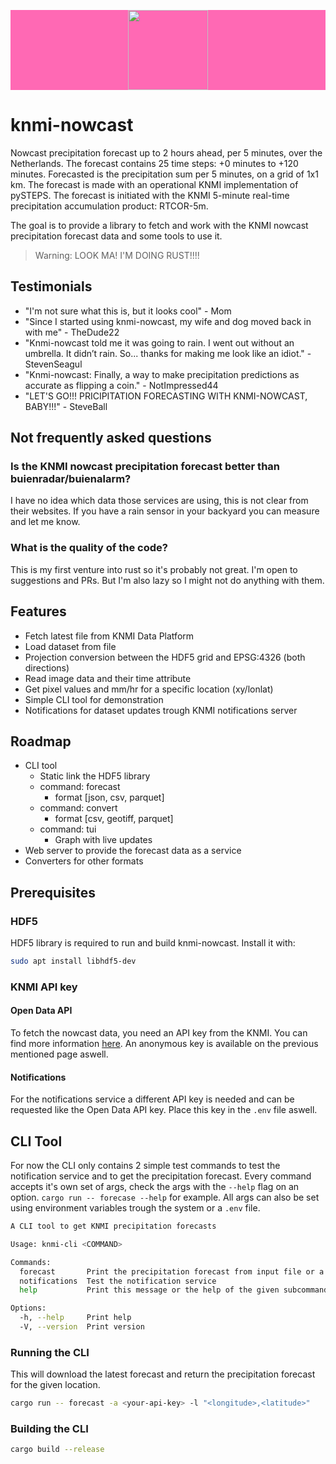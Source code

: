 <p align="center" style="width: 100%;background-color: hotpink;">
  <img height="128" src="https://github.com/tebben/knmi-nowcast/blob/main/static/logo.png?raw=true">
</p>

# knmi-nowcast

Nowcast precipitation forecast up to 2 hours ahead, per 5 minutes, over the Netherlands. The forecast contains 25 time steps: +0 minutes to +120 minutes. Forecasted is the precipitation sum per 5 minutes, on a grid of 1x1 km. The forecast is made with an operational KNMI implementation of pySTEPS. The forecast is initiated with the KNMI 5-minute real-time precipitation accumulation product: RTCOR-5m.

The goal is to provide a library to fetch and work with the KNMI nowcast precipitation forecast data and some tools to use it.

> Warning: LOOK MA! I'M DOING RUST!!!!

## Testimonials

- "I'm not sure what this is, but it looks cool" - Mom
- "Since I started using knmi-nowcast, my wife and dog moved back in with me" - TheDude22
- "Knmi-nowcast told me it was going to rain. I went out without an umbrella. It didn’t rain. So... thanks for making me look like an idiot." - StevenSeagul
- "Knmi-nowcast: Finally, a way to make precipitation predictions as accurate as flipping a coin." - NotImpressed44
- "LET'S GO!!! PRICIPITATION FORECASTING WITH KNMI-NOWCAST, BABY!!!" - SteveBall

## Not frequently asked questions

### Is the KNMI nowcast precipitation forecast better than buienradar/buienalarm?

I have no idea which data those services are using, this is not clear from their websites. If you have a rain sensor in your backyard you can measure and let me know.

### What is the quality of the code?

This is my first venture into rust so it's probably not great. I'm open to suggestions and PRs. But I'm also lazy so I might not do anything with them.

## Features

- Fetch latest file from KNMI Data Platform
- Load dataset from file
- Projection conversion between the HDF5 grid and EPSG:4326 (both directions)
- Read image data and their time attribute
- Get pixel values and mm/hr for a specific location (xy/lonlat)
- Simple CLI tool for demonstration
- Notifications for dataset updates trough KNMI notifications server

## Roadmap

- CLI tool
  - Static link the HDF5 library
  - command: forecast
    - format [json, csv, parquet]
  - command: convert
    - format [csv, geotiff, parquet]
  - command: tui
    - Graph with live updates
- Web server to provide the forecast data as a service
- Converters for other formats

## Prerequisites

### HDF5

HDF5 library is required to run and build knmi-nowcast. Install it with:

```bash
sudo apt install libhdf5-dev
```

### KNMI API key

#### Open Data API
To fetch the nowcast data, you need an API key from the KNMI. You can find more information [here](https://developer.dataplatform.knmi.nl/open-data-api#token). An anonymous key is available on the previous mentioned page aswell.

#### Notifications

For the notifications service a different API key is needed and can be requested like the Open Data API key. Place this key in the `.env` file aswell.

## CLI Tool

For now the CLI only contains 2 simple test commands to test the notification service and to get the precipitation forecast. Every command accepts it's own set of args, check the args with the `--help` flag on an option. `cargo run -- forecase --help` for example. All args can also be set using environment variables trough the system or a `.env` file.

```bash
A CLI tool to get KNMI precipitation forecasts

Usage: knmi-cli <COMMAND>

Commands:
  forecast       Print the precipitation forecast from input file or a newly downloaded KNMI dataset
  notifications  Test the notification service
  help           Print this message or the help of the given subcommand(s)

Options:
  -h, --help     Print help
  -V, --version  Print version
```

### Running the CLI

This will download the latest forecast and return the precipitation forecast for the given location.

```bash
cargo run -- forecast -a <your-api-key> -l "<longitude>,<latitude>"
```

### Building the CLI

```bash
cargo build --release
```

